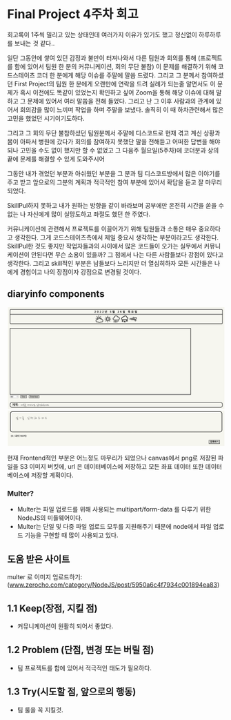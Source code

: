 # Final Project 4주차 회고

회고록이 1주씩 밀리고 있는 상태인데 여러가지 이유가 있기도 했고
정신없이 하루하루를 보내는 것 같다..

일단 그동안에 쌓여 있던 감정과 불만이 터져나와서 다른 팀원과 회의를 통해
(프로젝트를 함에 있어서 팀원 한 분의 커뮤니케이션, 회의 무단 불참)
이 문제를 해결하기 위해 코드스테이츠 코더 한 분에게 해당 이슈를 주말에 말씀 드렸다.
그리고 그 분께서 참여하셨던 First Project의 팀원 한 분에게 오랜만에 연락을 드려
실례가 되는줄 알면서도 이 문제가 혹시 이전에도 똑같이 있었는지 확인하고 싶어
Zoom을 통해 해당 이슈에 대해 말하고 그 문제에 있어서
여러 말씀을 전해 들었다. 그리고 난 그 이후 사람과의 관계에 있어서 회의감을 많이 느끼며
작업을 하며 주말을 보냈다. 솔직히 이 때 하차관련해서 많은 고민을 했었던 시기이기도하다.

그리고 그 회의 무단 불참하셨던 팀원분께서 주말에 디스코드로 현재 겪고 계신 상황과 몸이 아파서
병원에 갔다가 회의를 참여하지 못했단 말을 전해듣고 어떠한 답변을 해야되나 고민을 수도 없이 했지만
할 수 없었고 그 다음주 월요일(5주차)에 코더분과 상의 끝에 문제를 해결할 수 있게 도와주시어

그동안 내가 겪었던 부분과 아쉬웠던 부분을 그 분과 팀 디스코드방에서 많은 이야기를 주고 받고
앞으로의 그분의 계획과 적극적인 참여 부분에 있어서 확답을 듣고 잘 마무리 되었다.

SkillPul하지 못하고 내가 원하는 방향을 같이 바라보며 공부에만 온전히 시간을 쏟을 수 없는 나 자신에게
많이 실망도하고 좌절도 했던 한 주였다.

커뮤니케이션에 관련해서 프로젝트를 이끌어가기 위해 팀원들과 소통은 매우 중요하다고 생각한다.
그게 코드스테이츠측에서 제일 중요시 생각하는 부분이라고도 생각한다. SkillPul한 것도 좋지만
작업자들과의 사이에서 많은 코드들이 오가는 실무에서 커뮤니케이션이 안된다면 무슨 소용이 있을까?
그 점에서 나는 다른 사람들보다 강점이 있다고 생각한다. 그리고 skill적인 부분은 남들보다 느리지만
더 열심히하자 모든 시간들은 나에게 경험이고 나의 장점이자 강점으로 변경될 것이다.

## diaryinfo components

![Untitled](./img/diaryinfo2.png)
![Untitled](./img/diaryinfo3.png)

현재 Frontend적인 부분은 어느정도 마무리가 되었으나 canvas에서 png로 저장된 파일을
S3 이미지 버킷에, url 은 데이터베이스에 저장하고 모든 좌표 데이터 또한 데이터베이스에 저장할 계획이다.

### Multer?

- Multer는 파일 업로드를 위해 사용되는 multipart/form-data 를 다루기 위한 NodeJS의 미들웨어이다.
- Multer는 단일 및 다중 파일 업로드 모두를 지원해주기 때문에 node에서 파일 업로드 기능을 구현할 때 많이 사용되고 있다.

## 도움 받은 사이트

multer 로 이미지 업로드하기: (www.zerocho.com/category/NodeJS/post/5950a6c4f7934c001894ea83)

## 1.1 Keep(장점, 지킬 점)

- 커뮤니케이션이 원활히 되어서 좋았다.

## 1.2 Problem (단점, 변경 또는 버릴 점)

- 팀 프로젝트를 함에 있어서 적극적인 태도가 필요하다.

## 1.3 Try(시도할 점, 앞으로의 행동)

- 팀 룰을 꼭 지킬것.
